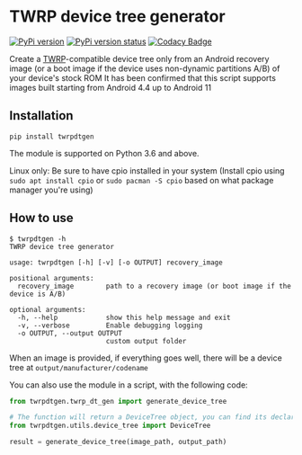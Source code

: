 # TWRP device tree generator

[![PyPi version](https://img.shields.io/pypi/v/twrpdtgen)](https://pypi.org/project/twrpdtgen/)
[![PyPi version status](https://img.shields.io/pypi/status/twrpdtgen)](https://pypi.org/project/twrpdtgen/)
[![Codacy Badge](https://app.codacy.com/project/badge/Grade/ded3a853b48b44b298bc3f1c95772bfd)](https://www.codacy.com/gh/SebaUbuntu/TWRP-device-tree-generator/dashboard?utm_source=github.com&amp;utm_medium=referral&amp;utm_content=SebaUbuntu/TWRP-device-tree-generator&amp;utm_campaign=Badge_Grade)

Create a [TWRP](https://twrp.me/)-compatible device tree only from an Android recovery image (or a boot image if the device uses non-dynamic partitions A/B) of your device's stock ROM
It has been confirmed that this script supports images built starting from Android 4.4 up to Android 11

## Installation

```
pip install twrpdtgen
```
The module is supported on Python 3.6 and above.

Linux only: Be sure to have cpio installed in your system (Install cpio using `sudo apt install cpio` or `sudo pacman -S cpio` based on what package manager you're using)

## How to use

```
$ twrpdtgen -h
TWRP device tree generator

usage: twrpdtgen [-h] [-v] [-o OUTPUT] recovery_image

positional arguments:
  recovery_image        path to a recovery image (or boot image if the device is A/B)

optional arguments:
  -h, --help            show this help message and exit
  -v, --verbose         Enable debugging logging
  -o OUTPUT, --output OUTPUT
                        custom output folder
```

When an image is provided, if everything goes well, there will be a device tree at `output/manufacturer/codename`

You can also use the module in a script, with the following code:

```python
from twrpdtgen.twrp_dt_gen import generate_device_tree

# The function will return a DeviceTree object, you can find its declaration here:
from twrpdtgen.utils.device_tree import DeviceTree

result = generate_device_tree(image_path, output_path)

```
